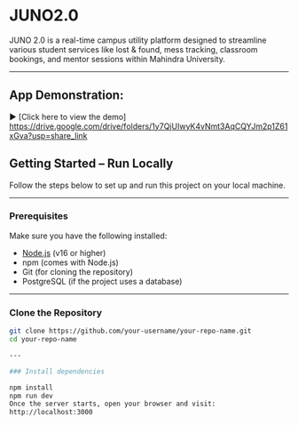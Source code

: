 # JUNO2.0
JUNO 2.0 is a real-time campus utility platform designed to streamline various student services like lost & found, mess tracking, classroom bookings, and mentor sessions within Mahindra University.

---
## App Demonstration:
▶️ [Click here to view the demo] https://drive.google.com/drive/folders/1y7QjUIwyK4vNmt3AqCQYJm2p1Z61xGva?usp=share_link

## Getting Started – Run Locally

Follow the steps below to set up and run this project on your local machine.

---

### Prerequisites

Make sure you have the following installed:

- [Node.js](https://nodejs.org/) (v16 or higher)
- npm (comes with Node.js)
- Git (for cloning the repository)
- PostgreSQL (if the project uses a database)

---

### Clone the Repository

```bash
git clone https://github.com/your-username/your-repo-name.git
cd your-repo-name

---

### Install dependencies

npm install
npm run dev
Once the server starts, open your browser and visit:
http://localhost:3000

